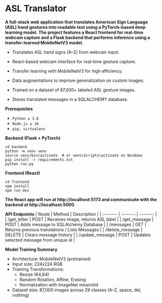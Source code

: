 # ASL Translator

**A full-stack web application that translates American Sign Language (ASL) hand gestures into readable text using a PyTorch-based deep learning model. 
The project features a React frontend for real-time webcam capture and a Flask backend that performs inference using a transfer-learned MobileNetV3 model.**

- Translates ASL hand signs (A–Z) from webcam input.

- React-based webcam interface for real-time gesture capture.

- Transfer learning with MobileNetV3 for high efficiency.

- Data augmentations to improve generalization on custom images.

- Trained on a dataset of 87,000+ labeled ASL gesture images.

- Stores translated messages in a SQLALCHEMY database.


 **Prerequisites**
  - `Python ≥ 3.8`
  - `Node.js ≥ 16`
  - `pip, virtualenv`


**Backend (Flask + PyTorch)**
  ```
  cd backend
  python -m venv venv
  source venv/bin/activate  # or venv\Scripts\activate on Windows
  pip install -r requirements.txt
  python run.py
  ```



**Frontend (React)**
```
cd frontend
npm install
npm run dev
```
**The React app will run at http://localhost:5173 and communicate with the backend at http://localhost:5000**

**API Endpoints**
| Route	| Method	| Description |
| :------- | :------: | -------: |
| /get_letter |	POST	| Receives image, returns ASL label |
| /get_message	| POST	| Adds message to SQLAlchemy Database | 
| /messages	 | GET	 | Returns previous translations / Lists Messages |
| /delete_message	| DELETE	| Clears message history | 
| /update_message	| POST	| Updates selected message from unique id | 

**Model Training Summary**
  - Architecture: MobileNetV3 (pretrained)
  - Input size: 224x224 RGB
  - Training Transformations:
    - Resize (64,64)
    - Random Rotation, Affine, Erasing
    - Normalization with ImageNet mean/std
  - Dataset size: 87,000 images across 29 classes (A–Z, space, del, nothing)
